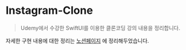 # Instagram-Clone
> Udemy에서 수강한 SwiftUI를 이용한 클론코딩 강의 내용을 정리합니다.

자세한 구현 내용에 대한 정리는 [노션페이지](https://dynamic-chime-aa5.notion.site/Instagram-Clone-0759ceffd45141b699c24849991cff14?pvs=4) 에 정리해두었습니다.

